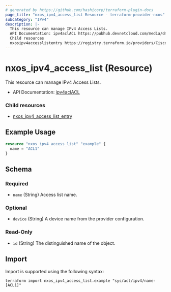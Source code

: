```yaml
---
# generated by https://github.com/hashicorp/terraform-plugin-docs
page_title: "nxos_ipv4_access_list Resource - terraform-provider-nxos"
subcategory: "IPv4"
description: |-
  This resource can manage IPv4 Access Lists.
  API Documentation: ipv4aclACL https://pubhub.devnetcloud.com/media/dme-docs-10-2-2/docs/Security%20and%20Policing/ipv4acl:ACL/
  Child resources
  nxosipv4accesslistentry https://registry.terraform.io/providers/CiscoDevNet/nxos/latest/docs/resources/ipv4_access_list_entry
---
```


# nxos_ipv4_access_list (Resource)

This resource can manage IPv4 Access Lists.

- API Documentation: [ipv4aclACL](https://pubhub.devnetcloud.com/media/dme-docs-10-2-2/docs/Security%20and%20Policing/ipv4acl:ACL/)

### Child resources

- [nxos_ipv4_access_list_entry](https://registry.terraform.io/providers/CiscoDevNet/nxos/latest/docs/resources/ipv4_access_list_entry)

## Example Usage

```terraform
resource "nxos_ipv4_access_list" "example" {
  name = "ACL1"
}
```

<!-- schema generated by tfplugindocs -->
## Schema

### Required

- `name` (String) Access list name.

### Optional

- `device` (String) A device name from the provider configuration.

### Read-Only

- `id` (String) The distinguished name of the object.

## Import

Import is supported using the following syntax:

```shell
terraform import nxos_ipv4_access_list.example "sys/acl/ipv4/name-[ACL1]"
```
